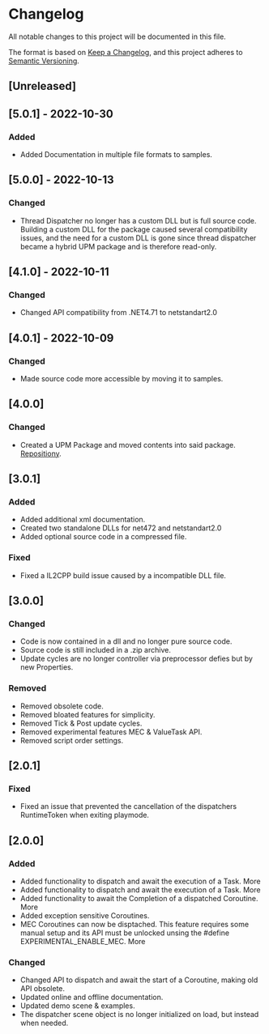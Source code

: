 # Changelog
All notable changes to this project will be documented in this file.

The format is based on [Keep a Changelog](https://keepachangelog.com/en/1.0.0/),
and this project adheres to [Semantic Versioning](https://semver.org/spec/v2.0.0.html).

## [Unreleased]

## [5.0.1] - 2022-10-30

### Added
- Added Documentation in multiple file formats to samples.

## [5.0.0] - 2022-10-13
### Changed
- Thread Dispatcher no longer has a custom DLL but is full source code. Building a custom DLL for the package caused several compatibility issues, and the need for a custom DLL is gone since thread dispatcher became a hybrid UPM package and is therefore read-only.


## [4.1.0] - 2022-10-11
### Changed
- Changed API compatibility from .NET4.71 to netstandart2.0


## [4.0.1] - 2022-10-09
### Changed
- Made source code more accessible by moving it to samples.

## [4.0.0]
### Changed
- Created a UPM Package and moved contents into said package. [Repositiony](https://github.com/JohnBaracuda/com.baracuda.thread-dispatcher).

## [3.0.1]
### Added
- Added additional xml documentation.
- Created two standalone DLLs for net472 and netstandart2.0
- Added optional source code in a compressed file.

### Fixed
- Fixed a IL2CPP build issue caused by a incompatible DLL file.

## [3.0.0]
### Changed
- Code is now contained in a dll and no longer pure source code.
- Source code is still included in a .zip archive.
- Update cycles are no longer controller via preprocessor defies but by new Properties.

### Removed
- Removed obsolete code.
- Removed bloated features for simplicity.
- Removed Tick & Post update cycles.
- Removed experimental features MEC & ValueTask API.
- Removed script order settings.

## [2.0.1]
### Fixed
- Fixed an issue that prevented the cancellation of the dispatchers RuntimeToken when exiting playmode.

## [2.0.0]
### Added
- Added functionality to dispatch and await the execution of a Task. More
- Added functionality to dispatch and await the execution of a  Task<TResult>. More
- Added functionality to await the Completion of a dispatched Coroutine. More
- Added exception sensitive Coroutines.
- MEC Coroutines can now be disptached. This feature requires some manual setup and its API must be unlocked unsing the #define EXPERIMENTAL_ENABLE_MEC. More

### Changed
- Changed API to dispatch and await the start of a Coroutine, making old API obsolete.
- Updated online and offline documentation.
- Updated demo scene & examples.
- The dispatcher scene object is no longer initialized on load, but instead when needed.
